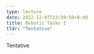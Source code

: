 ```yaml
---
type: lecture
date: 2022-12-07T23:59:59+8:49
title: Robotic Tasks I
tldr: "Tentative"
---
```

Tentative
